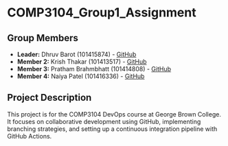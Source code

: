# COMP3104_Group1_Assignment

## Group Members
- **Leader:** Dhruv Barot (101415874) - [GitHub](https://github.com/Dhruvbarot1)
- **Member 2:** Krish Thakar (101413517) - [GitHub](https://github.com/Krishthakar)
- **Member 3:** Pratham Brahmbhatt (101414808) - [GitHub](https://github.com/bobbrown)
- **Member 4:** Naiya Patel (101416336) - [GitHub](https://github.com/janesmith)

## Project Description
This project is for the COMP3104 DevOps course at George Brown College. It focuses on collaborative development using GitHub, implementing branching strategies, and setting up a continuous integration pipeline with GitHub Actions.

